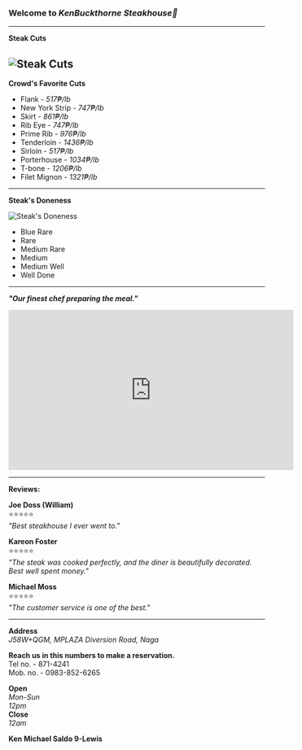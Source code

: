 ### Welcome to *KenBuckthorne Steakhouse🌿*
---
**Steak Cuts**

![Steak Cuts](https://images.saymedia-content.com/.image/t_share/MTc0NjE4Nzk1NTUyNjc5ODgx/cuts-of-beef.png)
---
**Crowd's Favorite Cuts**
- Flank - *517₱/lb*                      
- New York Strip - *747₱/lb*             
- Skirt - *861₱/lb*                         
- Rib Eye - *747₱/lb*                       
- Prime Rib - *976₱/lb*                     
- Tenderloin - *1436₱/lb*
- Sirloin - *517₱/lb*
- Porterhouse - *1034₱/lb*
- T-bone - *1206₱/lb*
- Filet Mignon - *1321₱/lb*

---

**Steak's Doneness**

![Steak's Doneness](https://steakandco.files.wordpress.com/2012/11/degrees2.jpg)
- Blue Rare
- Rare
- Medium Rare
- Medium
- Medium Well
- Well Done

---

***"Our finest chef preparing the meal."***

<iframe width="560" height="315" src="https://www.youtube.com/embed/xeO0tdKBAag" title="YouTube video player" frameborder="0" allow="accelerometer; autoplay; clipboard-write; encrypted-media; gyroscope; picture-in-picture" allowfullscreen></iframe>

---
**Reviews:**

**Joe Doss (William)**<br>
⭐⭐⭐⭐⭐<br>
*"Best steakhouse I ever went to."*

**Kareon Foster**<br>
⭐⭐⭐⭐⭐<br>
*"The steak was cooked perfectly, and the diner is beautifully decorated. Best well spent money."*

**Michael Moss**<br>
⭐⭐⭐⭐⭐<br>
*"The customer service is one of the best."*

---

**Address**<br>
*J58W+QGM, MPLAZA Diversion Road, Naga*

**Reach us in this numbers to make a reservation.**<br>
Tel no. - 871-4241<br>
Mob. no. - 0983-852-6265

**Open**<br>
*Mon-Sun*<br>
*12pm*<br>
**Close**<br>
*12am*

**Ken Michael Saldo 9-Lewis**
